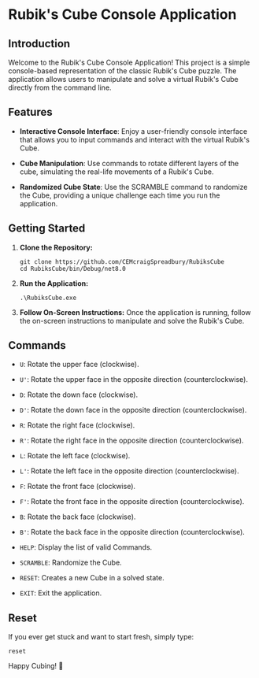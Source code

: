 # Rubik's Cube Console Application

## Introduction

Welcome to the Rubik's Cube Console Application! This project is a simple console-based representation of the classic Rubik's Cube puzzle. The application allows users to manipulate and solve a virtual Rubik's Cube directly from the command line.

## Features

- **Interactive Console Interface**: Enjoy a user-friendly console interface that allows you to input commands and interact with the virtual Rubik's Cube.

- **Cube Manipulation**: Use commands to rotate different layers of the cube, simulating the real-life movements of a Rubik's Cube.

- **Randomized Cube State**: Use the SCRAMBLE command to randomize the Cube, providing a unique challenge each time you run the application.

## Getting Started

1. **Clone the Repository:**
   ```
   git clone https://github.com/CEMcraigSpreadbury/RubiksCube
   cd RubiksCube/bin/Debug/net8.0
   ```

2. **Run the Application:**
   ```
   .\RubiksCube.exe
   ```

3. **Follow On-Screen Instructions:**
   Once the application is running, follow the on-screen instructions to manipulate and solve the Rubik's Cube.

## Commands

- `U`: Rotate the upper face (clockwise).
- `U'`: Rotate the upper face in the opposite direction (counterclockwise).
- `D`: Rotate the down face (clockwise).
- `D'`: Rotate the down face in the opposite direction (counterclockwise).
- `R`: Rotate the right face (clockwise).
- `R'`: Rotate the right face in the opposite direction (counterclockwise).
- `L`: Rotate the left face (clockwise).
- `L'`: Rotate the left face in the opposite direction (counterclockwise).
- `F`: Rotate the front face (clockwise).
- `F'`: Rotate the front face in the opposite direction (counterclockwise).
- `B`: Rotate the back face (clockwise).
- `B'`: Rotate the back face in the opposite direction (counterclockwise).

- `HELP`: Display the list of valid Commands.
- `SCRAMBLE`: Randomize the Cube.
- `RESET`: Creates a new Cube in a solved state.
- `EXIT`: Exit the application.

## Reset

If you ever get stuck and want to start fresh, simply type:
```
reset
```

Happy Cubing! 🎉
